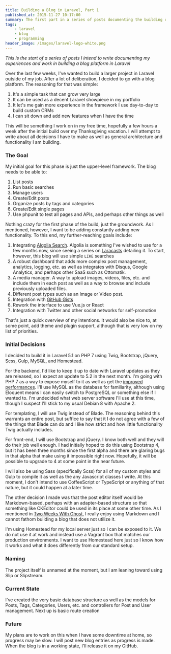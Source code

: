 ```yaml
---
title: Building a Blog in Laravel, Part 1
published_at: 2015-11-27 10:17:00
summary: The first part in a series of posts documenting the building of a blog in Laravel
tags:
    - laravel
    - blog
    - programming
header_image: /images/laravel-logo-white.png
---
```

_This is the start of a series of posts I intend to write documenting my experiences and work in building a blog 
platform in Laravel_

Over the last few weeks, I've wanted to build a larger project in Laravel outside of my job. After a lot of deliberation,
 I decided to go with a blog platform. The reasoning for that was simple:

1. It's a simple task that can grow very large
1. It can be used as a decent Laravel showpiece in my portfolio
1. It let's me gain more experience in the framework I use day-to-day to build custom CRMs
1. I can sit down and add new features when I have the time

This will be something I work on in my free time, hopefully a few hours a week after the initial build over my 
Thanksgiving vacation. I will attempt to write about all decisions I have to make as well as general architecture and 
functionality I am building.

<!--more-->


### The Goal

My initial goal for this phase is just the upper-level framework. The blog needs to be able to:

1. List posts
1. Run basic searches
1. Manage users
1. Create/Edit posts
1. Organize posts by tags and categories
1. Create/Edit single pages
1. Use phpunit to test all pages and APIs, and perhaps other things as well

Nothing crazy for the first phase of the build, just the groundwork. As I mentioned, however, I want to be adding 
constantly adding new functionality. To this end, my further-reaching goals include:

1. Integrating [Algolia Search](https://www.algolia.com/). Algolia is something I've wished to use for a few months now,
 since seeing a series on [Laracasts](https://laracasts.com/series/search-as-a-service) detailing it. To start, however, 
 this blog will use simple `LIKE` searches
1. A robust dashboard that adds more complex post management, analytics, logging, etc. as well as integrates with Disqus, 
Google Analytics, and perhaps other SaaS such as Ottomatik. 
1. A media manager. A way to upload images, videos, files, etc. and include them in each post as well as a way to browse 
and include previously uploaded files.
1. Different post types such as an Image or Video post. 
1. Integration with [GitHub Gists](https://gist.github.com/)
1. Rework the interface to use Vue.js or React
1. Integration with Twitter and other social networks for self-promotion

That's just a quick overview of my intentions. It would also be nice to, at some point, add theme and plugin support, 
although that is very low on my list of priorities.

### Initial Decisions

I decided to build it in Laravel 5.1 on PHP 7 using Twig, Bootstrap, jQuery, Scss, Gulp, MySQL, and Homestead. 

For the backend, I'd like to keep it up to date with Laravel updates as they are released, so I expect an update to 5.2 
in the next month. I'm going with PHP 7 as a way to expose myself to it as well as get the 
[improved performances](http://www.zend.com/en/resources/php7_infographic). I'll use MySQL as the database for 
familiarity, although using Eloquent means I can easily switch to PostgreSQL or something else if I wanted to. I'm 
undecided what web server software I'll use at this time, though I suspect I'll stick to my usual Debian 8 with Apache 2.

For templating, I will use Twig instead of Blade. The reasoning behind this warrants an entire post, but suffice to say 
that it I do not agree with a few of the things that Blade can do and I like how strict and how little functionality 
Twig actually includes.

For front-end, I will use Bootstrap and jQuery. I know both well and they will do their job well enough. I had initially
 hoped to do this using Bootstrap 4, but it has been three months since the first alpha and there are glaring bugs in 
 that alpha that make using it impossible right now. Hopefully, it will be possible to upgrade to 4 at some point in the
  near future.

I will also be using Sass (specifically Scss) for all of my custom styles and Gulp to compile it as well as the any 
Javascript classes I write. At this moment, I don't intend to use CoffeeScript or TypeScript or anything of that nature,
 but it could happen at a later time.

The other decision I made was that the post editor itself would be Markdown-based, perhaps with an adapter-based 
structure so that something like CKEditor could be used in its place at some other time. As I mentioned in 
[Two Weeks With Ghost](http://jjanusch.com/2015/10/two-weeks-with-ghost/), I really enjoy using Markdown and I cannot 
fathom building a blog that does not utilize it.

I'm using Homestead for my local server just so I can be exposed to it. We do not use it at work and instead use a 
Vagrant box that matches our production environments. I want to use Homestead here just so I know how it works and what 
it does differently from our standard setup. 

### Naming

The project itself is unnamed at the moment, but I am leaning toward using Slip or Slipstream.

### Current State

I've created the very basic database structure as well as the models for Posts, Tags, Categories, Users, etc. and 
controllers for Post and User management. Next up is basic route creation

### Future

My plans are to work on this when I have some downtime at home, so progress may be slow. I will post new blog entries as
 progress is made. When the blog is in a working state, I'll release it on my GitHub.
